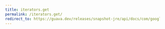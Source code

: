 ```yaml
---
title: iterators.get
permalink: /iterators.get/
redirect_to: https://guava.dev/releases/snapshot-jre/api/docs/com/google/common/collect/Iterators.html#get-java.util.Iterator-int-
---
```

